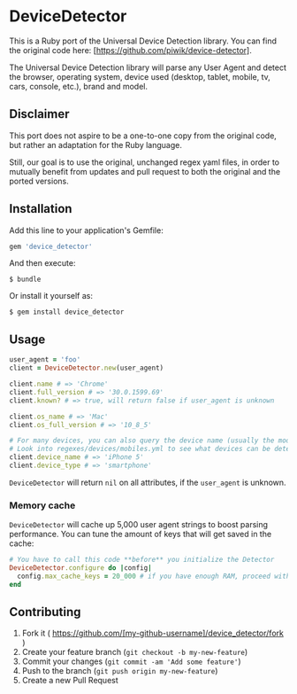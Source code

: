 # DeviceDetector

This is a Ruby port of the Universal Device Detection library.
You can find the original code here: [https://github.com/piwik/device-detector].

The Universal Device Detection library will parse any User Agent and detect
the browser, operating system, device used (desktop, tablet, mobile, tv, cars,
console, etc.), brand and model.

## Disclaimer

This port does not aspire to be a one-to-one copy from the original code, but
rather an adaptation for the Ruby language.

Still, our goal is to use the original, unchanged regex yaml files, in order to
mutually benefit from updates and pull request to both the original and the
ported versions.

## Installation

Add this line to your application's Gemfile:

```ruby
gem 'device_detector'
```

And then execute:

    $ bundle

Or install it yourself as:

    $ gem install device_detector

## Usage

```ruby
user_agent = 'foo'
client = DeviceDetector.new(user_agent)

client.name # => 'Chrome'
client.full_version # => '30.0.1599.69'
client.known? # => true, will return false if user_agent is unknown

client.os_name # => 'Mac'
client.os_full_version # => '10_8_5'

# For many devices, you can also query the device name (usually the model name)
# Look into regexes/devices/mobiles.yml to see what devices can be detected
client.device_name # => 'iPhone 5'
client.device_type # => 'smartphone'
```

`DeviceDetector` will return `nil` on all attributes, if the `user_agent` is unknown.

### Memory cache

`DeviceDetector` will cache up 5,000 user agent strings to boost parsing performance.
You can tune the amount of keys that will get saved in the cache:

```ruby
# You have to call this code **before** you initialize the Detector
DeviceDetector.configure do |config|
  config.max_cache_keys = 20_000 # if you have enough RAM, proceed with care
end
```

## Contributing

1. Fork it ( https://github.com/[my-github-username]/device_detector/fork )
2. Create your feature branch (`git checkout -b my-new-feature`)
3. Commit your changes (`git commit -am 'Add some feature'`)
4. Push to the branch (`git push origin my-new-feature`)
5. Create a new Pull Request
